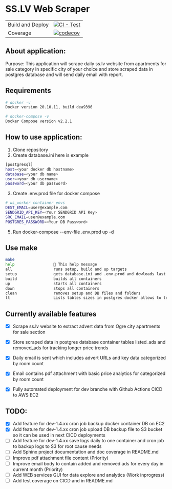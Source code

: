 # SS.LV Web Scraper 

| | |
| --- | --- |
| Build and Deploy | [![CI - Test](https://github.com/vfedotovs/sslv_web_scraper/actions/workflows/CICD-dev-1412.yml/badge.svg)](https://github.com/vfedotovs/sslv_web_scraper/actions/workflows/CICD-dev-1412.yml) |
| Coverage | [![codecov](https://codecov.io/gh/vfedotovs/sslv_web_scraper/graph/badge.svg?token=Y9AQW4YEYH)](https://codecov.io/gh/vfedotovs/sslv_web_scraper) |


## About application:
Purpose: This application will scrape daily ss.lv website from apartments for sale category in specific city of your choice
and store scraped data in postgres database and will send daily email with report.


## Requirements

```bash
# docker -v                                                                 
Docker version 20.10.11, build dea9396

# docker-compose -v                                                                  
Docker Compose version v2.2.1

```

## How to use application:
1. Clone repository 
2. Create database.ini here is example
```bash                                      
[postgresql]
host=<your docker db hostname>
database=<your db name>
user=<your db username>
password=<your db password>

```
3. Create .env.prod file for docker compose
```bash                                      
# ws_worker container envs
DEST_EMAIL=user@example.com
SENDGRID_API_KEY=<Your SENDGRID API Key>
SRC_EMAIL=user@example.com
POSTGRES_PASSWORD=<Your DB Password>
```
5. Run docker-compose --env-file .env.prod up -d

## Use make
```bash
make                                                                          
help                 💬 This help message
all                  runs setup, build and up targets
setup                gets database.ini and .env.prod and dowloads last DB bacukp file
build                builds all containers
up                   starts all containers
down                 stops all containers
clean                removes setup and DB files and folders
lt                   Lists tables sizes in postgres docker allows to test if DB dump was restored correctly
```


## Currently available features
- [x] Scrape ss.lv website to extract advert data from Ogre city apartments for sale section
- [x] Store scraped data in postgres database container tables listed_ads and removed_ads for tracking longer price trends
- [x] Daily email is sent which includes advert URLs and key data categorized by room count
- [x] Email contains pdf attachment with basic price analytics for categorized by room count
- [x] Fully automated deployment for dev branche with Github Actions CICD to AWS EC2


## TODO:
- [x] Add feature for dev-1.4.xx cron job backup docker container DB on EC2
- [x] Add feature for dev-1.4.xx cron job upload DB backup file to S3 bucket so it can be used in next CICD deployments
- [ ] Add feature for dev-1.4.xx save logs daily to one container and cron job to backup logs to S3 for root cause needs
- [ ] Add Sphinx project documentation and doc coverage in README.md
- [ ] Improve pdf attachment file content (Priority)
- [ ] Improve email body to contain added and removed ads for every day in current month (Priority)
- [ ] Add WEB services GUI for data explore and analytics (Work inprogress)
- [ ] Add test coverage on CICD and in README.md
